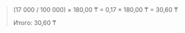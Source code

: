 > (17&nbsp;000 / 100&nbsp;000) × 180,00&nbsp;₸ = 0,17 × 180,00&nbsp;₸ = 30,60&nbsp;₸
> 
> Итого: 30,60&nbsp;₸
